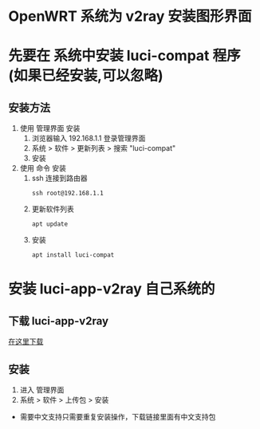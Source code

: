 # OpenWRT 系统为 v2ray 安装图形界面
# 先要在 系统中安装 luci-compat 程序 (如果已经安装,可以忽略)
## 安装方法
1. 使用 管理界面 安装
   1. 浏览器输入 192.168.1.1 登录管理界面
   2. 系统 > 软件 > 更新列表 > 搜索 "luci-compat"
   3. 安装
2. 使用 命令 安装
   1. ssh 连接到路由器
        ```console
        ssh root@192.168.1.1
        ```
   2. 更新软件列表
        ```console
        apt update
        ```
   3. 安装
        ```console
        apt install luci-compat
        ```
# 安装 luci-app-v2ray 自己系统的
## 下载 luci-app-v2ray
[在这里下载](https://github.com/kuoruan/luci-app-v2ray/releases)
## 安装
1. 进入 管理界面
2. 系统 > 软件 > 上传包 > 安装
- 需要中文支持只需要重复安装操作，下载链接里面有中文支持包